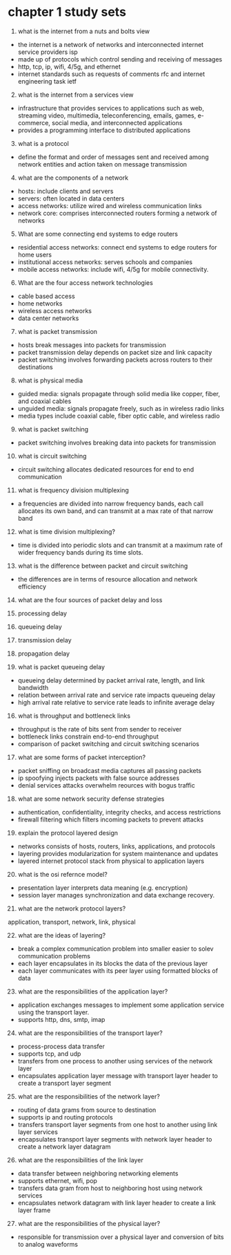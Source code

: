 #  chapter 1 study sets

1.  what is the internet from a nuts and bolts view

-  the internet is a network of networks and interconnected internet service providers isp
-  made up of protocols which control sending and receiving of messages
-  http, tcp, ip, wifi, 4/5g, and ethernet
-  internet standards such as requests of comments rfc and internet engineering task ietf

2.  what is the internet from a services view

-  infrastructure that provides services to applications such as web, streaming video, multimedia, teleconferencing, emails, games, e-commerce, social media, and interconnected applications
-  provides a programming interface to distributed applications 

3.  what is a protocol
-  define the format and order of messages sent and received among network entities and action taken on message transmission

4.  what are the components of a network

-  hosts: include clients and servers
-  servers: often located in data centers
-  access networks: utilize wired and wireless communication links
-  network core: comprises interconnected routers forming a network of networks

5.  What are some connecting end systems to edge routers

-  residential access networks:  connect end systems to edge routers for home users
-  institutional access networks:  serves schools and companies
-  mobile access networks:  include wifi, 4/5g for mobile connectivity.

6.  What are the four access network technologies

-  cable based access
-  home networks
-  wireless access networks
-  data center networks

7.  what is packet transmission

-  hosts break messages into packets for transmission
-  packet transmission delay depends on packet size and link capacity
-  packet switching involves forwarding packets across routers to their destinations

8.  what is physical media 

-  guided media: signals propagate through solid media like copper, fiber, and coaxial cables
-  unguided media: signals propagate freely, such as in wireless radio links
-  media types include coaxial cable, fiber optic cable, and wireless radio

9.  what is packet switching

-  packet switching involves breaking data into packets for transmission

10.  what is circuit switching 

-  circuit switching allocates dedicated resources for end to end communication

11.  what is frequency division multiplexing

-  a frequencies are divided into narrow frequency bands, each call allocates its own band, and can transmit at a max rate of that narrow band

12.  what is time division multiplexing?

-  time is divided into periodic slots and can transmit at a maximum rate of wider frequency bands during its time slots.

13.  what is the difference between packet and circuit switching

-  the differences are in terms of resource allocation and network efficiency

14.  what are the four sources of packet delay and loss

1.  processing delay
2.  queueing delay
3.  transmission delay
4.  propagation delay

15.  what is packet queueing delay

-  queueing delay determined by packet arrival rate, length, and link bandwidth
-  relation between arrival rate and service rate impacts queueing delay
-  high arrival rate relative to service rate leads to infinite average delay

16.  what is throughput and bottleneck links

-  throughput is the rate of bits sent from sender to receiver
-  bottleneck links constrain end-to-end throughput
-  comparison of packet switching and circuit switching scenarios

17.  what are some forms of packet interception?

-  packet sniffing on broadcast media captures all passing packets
-  ip spoofying injects packets with false source addresses
-  denial services attacks overwhelm reources with bogus traffic

18.  what are some network security defense strategies

-  authentication, confidentiality, integrity checks, and access restrictions
-  firewall filtering which filters incoming packets to prevent attacks

19.  explain the protocol layered design

-  networks consists of hosts, routers, links, applications, and protocols
-  layering provides modularization for system maintenance and updates
-  layered internet protocol stack from physical to application layers

20.  what is the osi refernce model?

-  presentation layer interprets data meaning (e.g. encryption)
-  session layer manages synchronization and data exchange recovery.

21.  what are the network protocol layers?

application, transport, network, link, physical

22.  what are the ideas of layering?

-  break a complex communication problem into smaller easier to solev communication problems
-  each layer encapsulates in its blocks the data of the previous layer
-  each layer communicates with its peer layer using formatted blocks of data

23.  what are the responsibilities of the application layer?

-  application exchanges messages to implement some application service using the transport layer.
-  supports http, dns, smtp, imap

24.  what are the responsibilities of the transport layer?

-  process-process data transfer
-  supports tcp, and udp
-  transfers from one process to another using services of the network layer
-  encapsulates application layer message with transport layer header to create a transport layer segment

25.  what are the responsibilities of the network layer?

-  routing of data grams from source to destination
-  supports ip and routing protocols
-  transfers transport layer segments from one host to another using link layer services
-  encapsulates transport layer segments with network layer header to create a network layer datagram

26.  what are the responsibilities of the link layer

-  data transfer between neighboring networking elements
-  supports ethernet, wifi, pop
-  transfers data gram from host to neighboring host using network services
-  encapsulates network datagram with link layer header to create a link layer frame

27.  what are the responsibilities of the physical layer?

-  responsible for transmission over a physical layer and conversion of bits to analog waveforms
